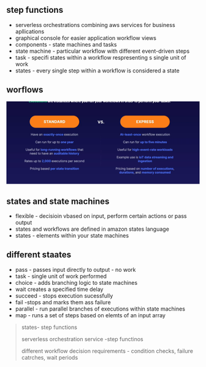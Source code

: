 ## step functions

- serverless orchestrations combining aws services for business apllications
- graphical console for easier application workflow views
- components - state machines and tasks
- state machine - particular workflow with different event-driven steps
- task - specifi states within a workflow respresenting s single unit of work
- states - every single step within a workflow is considered a state

## worflows

![standard vs express](../images/standard_express.png)

## states and state machines

- flexible - decisioin vbased on input, perform certain actions or pass output
- states and workflows are defined in amazon states language
- states - elements within your state machines


## different staates

- pass - passes input directly to output - no work
- task - single unit of work performed
- choice - adds branching logic to state machines
- wait creates a specified time delay
- succeed - stops execution sucessfully
- fail -stops and marks them ass failure
- parallel - run parallel branches of executions within state machines
- map - runs a set of steps based on elemts of an input array

> states- step functions
>
> serverless orchestration service -step functinos
>
> different workflow decision requirements - condition checks, failure catrches, wait periods
